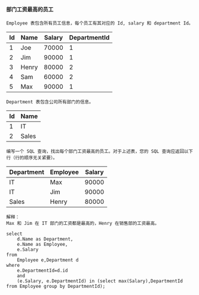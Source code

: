 #### 部门工资最高的员工

```text
Employee 表包含所有员工信息，每个员工有其对应的 Id, salary 和 department Id。
```
| Id | Name | Salary | DepartmentId |
|------------|---------|---|---|
| 1 | Joe | 70000 | 1 |
| 2  | Jim   | 90000  | 1            |
| 3 | Henry | 80000 | 2 |
| 4 | Sam | 60000 | 2 |
| 5 | Max | 90000 | 1 |

```text
Department 表包含公司所有部门的信息。
```
| Id | Name |
|------------|---------|
| 1 | IT |
| 2 | Sales |

```text
编写一个 SQL 查询，找出每个部门工资最高的员工。对于上述表，您的 SQL 查询应返回以下行（行的顺序无关紧要）。

```

| Department | Employee | Salary |
|------------|---------|--------|
| IT | Max | 90000 |
| IT         | Jim      | 90000  |
| Sales | Henry | 80000 |

```text
解释：
Max 和 Jim 在 IT 部门的工资都是最高的，Henry 在销售部的工资最高。
```

```roomsql
select 
    d.Name as Department,
    e.Name as Employee,
    e.Salary 
from 
    Employee e,Department d 
where
    e.DepartmentId=d.id
    and
    (e.Salary, e.DepartmentId) in (select max(Salary),DepartmentId from Employee group by DepartmentId);
```